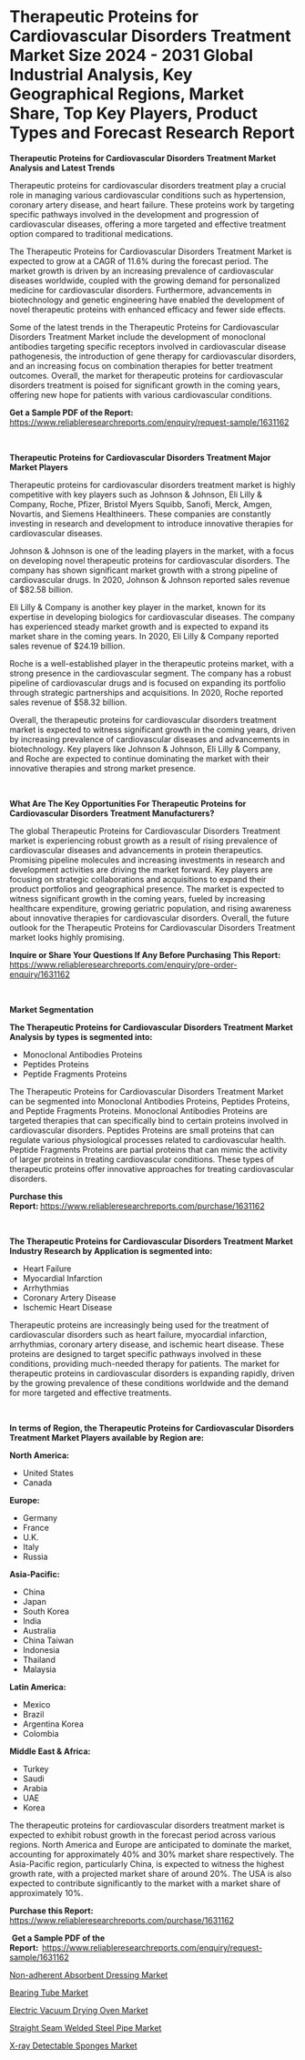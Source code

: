 <p><h1>Therapeutic Proteins for Cardiovascular Disorders Treatment Market Size 2024 - 2031 Global Industrial Analysis, Key Geographical Regions, Market Share, Top Key Players, Product Types and Forecast Research Report</h1></p><p><strong>Therapeutic Proteins for Cardiovascular Disorders Treatment Market Analysis and Latest Trends</strong></p>
<p><p>Therapeutic proteins for cardiovascular disorders treatment play a crucial role in managing various cardiovascular conditions such as hypertension, coronary artery disease, and heart failure. These proteins work by targeting specific pathways involved in the development and progression of cardiovascular diseases, offering a more targeted and effective treatment option compared to traditional medications.</p><p>The Therapeutic Proteins for Cardiovascular Disorders Treatment Market is expected to grow at a CAGR of 11.6% during the forecast period. The market growth is driven by an increasing prevalence of cardiovascular diseases worldwide, coupled with the growing demand for personalized medicine for cardiovascular disorders. Furthermore, advancements in biotechnology and genetic engineering have enabled the development of novel therapeutic proteins with enhanced efficacy and fewer side effects.</p><p>Some of the latest trends in the Therapeutic Proteins for Cardiovascular Disorders Treatment Market include the development of monoclonal antibodies targeting specific receptors involved in cardiovascular disease pathogenesis, the introduction of gene therapy for cardiovascular disorders, and an increasing focus on combination therapies for better treatment outcomes. Overall, the market for therapeutic proteins for cardiovascular disorders treatment is poised for significant growth in the coming years, offering new hope for patients with various cardiovascular conditions.</p></p>
<p><strong>Get a Sample PDF of the Report:&nbsp;</strong> <a href="https://www.reliableresearchreports.com/enquiry/request-sample/1631162">https://www.reliableresearchreports.com/enquiry/request-sample/1631162</a></p>
<p>&nbsp;</p>
<p><strong>Therapeutic Proteins for Cardiovascular Disorders Treatment Major Market Players</strong></p>
<p><p>Therapeutic proteins for cardiovascular disorders treatment market is highly competitive with key players such as Johnson & Johnson, Eli Lilly & Company, Roche, Pfizer, Bristol Myers Squibb, Sanofi, Merck, Amgen, Novartis, and Siemens Healthineers. These companies are constantly investing in research and development to introduce innovative therapies for cardiovascular diseases.</p><p>Johnson & Johnson is one of the leading players in the market, with a focus on developing novel therapeutic proteins for cardiovascular disorders. The company has shown significant market growth with a strong pipeline of cardiovascular drugs. In 2020, Johnson & Johnson reported sales revenue of $82.58 billion.</p><p>Eli Lilly & Company is another key player in the market, known for its expertise in developing biologics for cardiovascular diseases. The company has experienced steady market growth and is expected to expand its market share in the coming years. In 2020, Eli Lilly & Company reported sales revenue of $24.19 billion.</p><p>Roche is a well-established player in the therapeutic proteins market, with a strong presence in the cardiovascular segment. The company has a robust pipeline of cardiovascular drugs and is focused on expanding its portfolio through strategic partnerships and acquisitions. In 2020, Roche reported sales revenue of $58.32 billion.</p><p>Overall, the therapeutic proteins for cardiovascular disorders treatment market is expected to witness significant growth in the coming years, driven by increasing prevalence of cardiovascular diseases and advancements in biotechnology. Key players like Johnson & Johnson, Eli Lilly & Company, and Roche are expected to continue dominating the market with their innovative therapies and strong market presence.</p></p>
<p>&nbsp;</p>
<p><strong>What Are The Key Opportunities For Therapeutic Proteins for Cardiovascular Disorders Treatment Manufacturers?</strong></p>
<p><p>The global Therapeutic Proteins for Cardiovascular Disorders Treatment market is experiencing robust growth as a result of rising prevalence of cardiovascular diseases and advancements in protein therapeutics. Promising pipeline molecules and increasing investments in research and development activities are driving the market forward. Key players are focusing on strategic collaborations and acquisitions to expand their product portfolios and geographical presence. The market is expected to witness significant growth in the coming years, fueled by increasing healthcare expenditure, growing geriatric population, and rising awareness about innovative therapies for cardiovascular disorders. Overall, the future outlook for the Therapeutic Proteins for Cardiovascular Disorders Treatment market looks highly promising.</p></p>
<p><strong>Inquire or Share Your Questions If Any Before Purchasing This Report:</strong> <a href="https://www.reliableresearchreports.com/enquiry/pre-order-enquiry/1631162">https://www.reliableresearchreports.com/enquiry/pre-order-enquiry/1631162</a></p>
<p>&nbsp;</p>
<p><strong>Market Segmentation</strong></p>
<p><strong>The Therapeutic Proteins for Cardiovascular Disorders Treatment Market Analysis by types is segmented into:</strong></p>
<p><ul><li>Monoclonal Antibodies Proteins</li><li>Peptides Proteins</li><li>Peptide Fragments Proteins</li></ul></p>
<p><p>The Therapeutic Proteins for Cardiovascular Disorders Treatment Market can be segmented into Monoclonal Antibodies Proteins, Peptides Proteins, and Peptide Fragments Proteins. Monoclonal Antibodies Proteins are targeted therapies that can specifically bind to certain proteins involved in cardiovascular disorders. Peptides Proteins are small proteins that can regulate various physiological processes related to cardiovascular health. Peptide Fragments Proteins are partial proteins that can mimic the activity of larger proteins in treating cardiovascular conditions. These types of therapeutic proteins offer innovative approaches for treating cardiovascular disorders.</p></p>
<p><strong>Purchase this Report:&nbsp;</strong><a href="https://www.reliableresearchreports.com/purchase/1631162">https://www.reliableresearchreports.com/purchase/1631162</a></p>
<p>&nbsp;</p>
<p><strong>The Therapeutic Proteins for Cardiovascular Disorders Treatment Market Industry Research by Application is segmented into:</strong></p>
<p><ul><li>Heart Failure</li><li>Myocardial Infarction</li><li>Arrhythmias</li><li>Coronary Artery Disease</li><li>Ischemic Heart Disease</li></ul></p>
<p><p>Therapeutic proteins are increasingly being used for the treatment of cardiovascular disorders such as heart failure, myocardial infarction, arrhythmias, coronary artery disease, and ischemic heart disease. These proteins are designed to target specific pathways involved in these conditions, providing much-needed therapy for patients. The market for therapeutic proteins in cardiovascular disorders is expanding rapidly, driven by the growing prevalence of these conditions worldwide and the demand for more targeted and effective treatments.</p></p>
<p>&nbsp;</p>
<p><strong>In terms of Region, the Therapeutic Proteins for Cardiovascular Disorders Treatment Market Players available by Region are:</strong></p>
<p>
    <p> <strong> North America: </strong>
        <ul>
            <li>United States</li>
            <li>Canada</li>
        </ul>
        </p> 
    <p> <strong> Europe: </strong>
        <ul>
            <li>Germany</li>
            <li>France</li>
            <li>U.K.</li>
            <li>Italy</li>
            <li>Russia</li>
        </ul>
        </p> 
    <p> <strong> Asia-Pacific: </strong>
        <ul>
            <li>China</li>
            <li>Japan</li>
            <li>South Korea</li>
            <li>India</li>
            <li>Australia</li>
            <li>China Taiwan</li>
            <li>Indonesia</li>
            <li>Thailand</li>
            <li>Malaysia</li>
        </ul>
        </p> 
    <p> <strong> Latin America: </strong>
        <ul>
            <li>Mexico</li>
            <li>Brazil</li>
            <li>Argentina Korea</li>
            <li>Colombia</li>
        </ul>
        </p> 
    <p> <strong> Middle East & Africa: </strong>
        <ul>
            <li>Turkey</li>
            <li>Saudi</li>
            <li>Arabia</li>
            <li>UAE</li>
            <li>Korea</li>
        </ul>
    </p>
    </p>
<p><p>The therapeutic proteins for cardiovascular disorders treatment market is expected to exhibit robust growth in the forecast period across various regions. North America and Europe are anticipated to dominate the market, accounting for approximately 40% and 30% market share respectively. The Asia-Pacific region, particularly China, is expected to witness the highest growth rate, with a projected market share of around 20%. The USA is also expected to contribute significantly to the market with a market share of approximately 10%.</p></p>
<p><strong>Purchase this Report: </strong><a href="https://www.reliableresearchreports.com/purchase/1631162">https://www.reliableresearchreports.com/purchase/1631162</a></p>
<p>&nbsp;<strong>Get a Sample PDF of the Report:&nbsp;&nbsp;</strong><a href="https://www.reliableresearchreports.com/enquiry/request-sample/1631162">https://www.reliableresearchreports.com/enquiry/request-sample/1631162</a></p>
<p><strong></strong></p>
<p><p><a href="https://iodized-pantydraco-05c.notion.site/Non-adherent-Absorbent-Dressing-Market-Research-Report-The-Key-To-Successful-Business-Strategy-Fore-adfe24db6bb042568ac26d812b2948d5">Non-adherent Absorbent Dressing Market</a></p><p><a href="https://view.publitas.com/reportprime-1/bearing-tube-market-analysis-and-market-size-global-industry-overview-market-segmentation-and-forecast-2024-to-2031/">Bearing Tube Market</a></p><p><a href="https://three-jumbo-f6d.notion.site/Electric-Vacuum-Drying-Oven-Market-Size-Market-Trends-and-Growth-Outlook-forecasted-for-period-fro-0b99abe0a6a54d1f8d3be0a48d6ae722">Electric Vacuum Drying Oven Market</a></p><p><a href="https://view.publitas.com/reportprime-1/straight-seam-welded-steel-pipe-market-share-market-new-trends-analysis-report-by-type-by-application-by-end-use-by-region-and-segment-forecasts-2024-2031/">Straight Seam Welded Steel Pipe Market</a></p><p><a href="https://noble-drawer-34c.notion.site/X-ray-Detectable-Sponges-Market-Research-Report-Forecasted-for-Period-from-2024-2031-by-Market-Ty-6fb0d6bc508f4eceb4896126604a635c">X-ray Detectable Sponges Market</a></p></p>